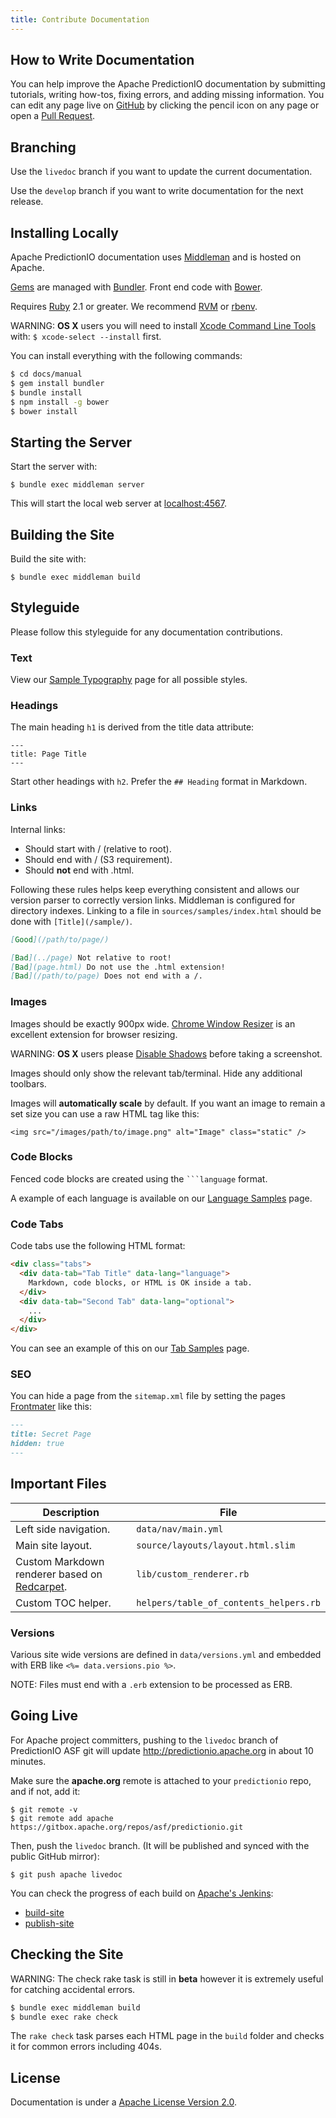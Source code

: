```yaml
---
title: Contribute Documentation
---
```


<!--
Licensed to the Apache Software Foundation (ASF) under one or more
contributor license agreements.  See the NOTICE file distributed with
this work for additional information regarding copyright ownership.
The ASF licenses this file to You under the Apache License, Version 2.0
(the "License"); you may not use this file except in compliance with
the License.  You may obtain a copy of the License at

    http://www.apache.org/licenses/LICENSE-2.0

Unless required by applicable law or agreed to in writing, software
distributed under the License is distributed on an "AS IS" BASIS,
WITHOUT WARRANTIES OR CONDITIONS OF ANY KIND, either express or implied.
See the License for the specific language governing permissions and
limitations under the License.
-->

## How to Write Documentation

You can help improve the Apache PredictionIO documentation by
submitting tutorials, writing how-tos, fixing errors, and adding missing
information. You can edit any page live on
[GitHub](https://github.com/apache/predictionio) by clicking the
pencil icon on any page or open a [Pull
Request](https://help.github.com/articles/creating-a-pull-request/).

## Branching

Use the `livedoc` branch if you want to update the current documentation.

Use the `develop` branch if you want to write documentation for the next
release.

## Installing Locally

Apache PredictionIO documentation uses
[Middleman](http://middlemanapp.com/) and is hosted on Apache.

[Gems](http://rubygems.org/) are managed with [Bundler](http://bundler.io/).
Front end code with [Bower](http://bower.io/).

Requires [Ruby](https://www.ruby-lang.org/en/) 2.1 or greater. We recommend
[RVM](http://rvm.io/) or [rbenv](https://github.com/sstephenson/rbenv).

WARNING: **OS X** users you will need to install [Xcode Command Line
Tools](https://developer.apple.com/xcode/downloads/) with: `$ xcode-select
--install` first.

You can install everything with the following commands:

```bash
$ cd docs/manual
$ gem install bundler
$ bundle install
$ npm install -g bower
$ bower install
```


## Starting the Server

Start the server with:

```
$ bundle exec middleman server
```

This will start the local web server at [localhost:4567](http://localhost:4567/).

## Building the Site

Build the site with:

```
$ bundle exec middleman build
```

## Styleguide

Please follow this styleguide for any documentation contributions.

### Text

View our [Sample Typography](/samples/) page for all possible styles.

### Headings

The main heading `h1` is derived from the title data attribute:

```
---
title: Page Title
---
```

Start other headings with `h2`. Prefer the `## Heading` format in Markdown.

### Links

Internal links:

* Should start with / (relative to root).
* Should end with / (S3 requirement).
* Should **not** end with .html.

Following these rules helps keep everything consistent and allows our version
parser to correctly version links. Middleman is configured for directory
indexes. Linking to a file in `sources/samples/index.html` should be done with
`[Title](/sample/)`.

```md
[Good](/path/to/page/)

[Bad](../page) Not relative to root!
[Bad](page.html) Do not use the .html extension!
[Bad](/path/to/page) Does not end with a /.

```

### Images

Images should be exactly 900px wide. [Chrome Window Resizer](https://chrome.google.com/webstore/detail/window-resizer/kkelicaakdanhinjdeammmilcgefonfh)
is an excellent extension for browser resizing.

WARNING: **OS X** users please [Disable Shadows](http://www.idownloadblog.com/2014/08/03/how-to-remove-the-shadow-window-screenshots-on-mac-os-x/)
before taking a screenshot.

Images should only show the relevant tab/terminal. Hide any additional toolbars.

Images will **automatically scale** by default. If you want an image to remain a set size you can use a raw HTML tag like this:

```
<img src="/images/path/to/image.png" alt="Image" class="static" />
```

### Code Blocks

Fenced code blocks are created using the <code>&#96;&#96;&#96;language</code> format.

A example of each language is available on our [Language Samples](/samples/languages) page.

### Code Tabs

Code tabs use the following HTML format:

```html
<div class="tabs">
  <div data-tab="Tab Title" data-lang="language">
    Markdown, code blocks, or HTML is OK inside a tab.
  </div>
  <div data-tab="Second Tab" data-lang="optional">
    ...
  </div>
</div>
```

You can see an example of this on our [Tab Samples](/samples/tabs/) page.

### SEO

You can hide a page from the `sitemap.xml` file by setting the pages
[Frontmater](http://middlemanapp.com/basics/frontmatter/) like this:

```md
---
title: Secret Page
hidden: true
---
```

## Important Files

| Description   | File          |
| ------------- | ------------- |
| Left side navigation. | `data/nav/main.yml` |
| Main site layout. | `source/layouts/layout.html.slim` |
| Custom Markdown renderer based on [Redcarpet](https://github.com/vmg/redcarpet). | `lib/custom_renderer.rb` |
| Custom TOC helper. | `helpers/table_of_contents_helpers.rb` |

### Versions

Various site wide versions are defined in `data/versions.yml` and embedded with ERB like `<%= data.versions.pio %>`.

NOTE: Files must end with a `.erb` extension to be processed as ERB.

## Going Live

For Apache project committers, pushing to the `livedoc` branch of PredictionIO ASF git will update
http://predictionio.apache.org in about 10 minutes.

Make sure the **apache.org** remote is attached to your `predictionio` repo, and if not, add it:

```
$ git remote -v
$ git remote add apache https://gitbox.apache.org/repos/asf/predictionio.git
```

Then, push the `livedoc` branch. (It will be published and synced with the public GitHub mirror):

```
$ git push apache livedoc
```

You can check the progress of each build on [Apache's
Jenkins](https://builds.apache.org/):

* [build-site](https://builds.apache.org/job/PredictionIO-build-site/)
* [publish-site](https://builds.apache.org/job/PredictionIO-publish-site/)

## Checking the Site

WARNING: The check rake task is still in **beta** however it is extremely useful for catching accidental errors.

```bash
$ bundle exec middleman build
$ bundle exec rake check
```

The `rake check` task parses each HTML page in the `build` folder and checks it for common errors including 404s.

## License

Documentation is under a [Apache License Version
2.0](https://www.apache.org/licenses/LICENSE-2.0).

